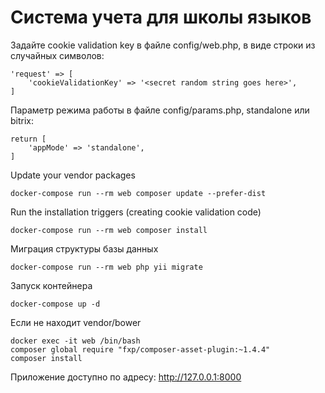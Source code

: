 # Система учета для школы языков

Задайте cookie validation key в файле config/web.php, в виде строки из случайных символов:
```
'request' => [
    'cookieValidationKey' => '<secret random string goes here>',
]
```
Параметр режима работы в файле config/params.php, standalone или bitrix:
```
return [
    'appMode' => 'standalone',
]
```
Update your vendor packages
```
docker-compose run --rm web composer update --prefer-dist
```
Run the installation triggers (creating cookie validation code)
```
docker-compose run --rm web composer install    
```
Миграция структуры базы данных
```
docker-compose run --rm web php yii migrate
```
Запуск контейнера
```
docker-compose up -d
```

Если не находит vendor/bower
```
docker exec -it web /bin/bash
composer global require "fxp/composer-asset-plugin:~1.4.4"
composer install
```
Приложение доступно по адресу:
http://127.0.0.1:8000

